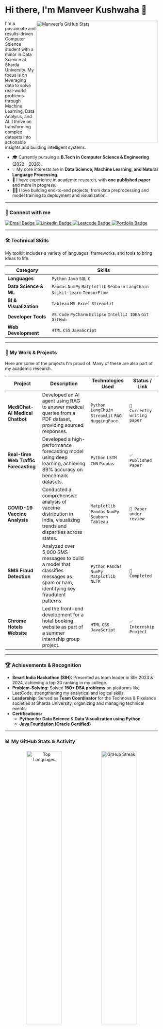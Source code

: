 # Hi there, I'm Manveer Kushwaha 👋

<a href="https://github.com/manveerkushwaha">
  <img align="right" width="400" src="https://github-readme-stats.vercel.app/api?username=manveerkushwaha&show_icons=true&theme=radical&rank_icon=github&count_private=true&hide_border=true" alt="Manveer's GitHub Stats">
</a>

I'm a passionate and results-driven Computer Science student with a minor in Data Science at Sharda University. My focus is on leveraging data to solve real-world problems through Machine Learning, Data Analysis, and AI. I thrive on transforming complex datasets into actionable insights and building intelligent systems.

- 🎓 Currently pursuing a **B.Tech in Computer Science & Engineering** (2022 - 2026).
- 💡 My core interests are in **Data Science, Machine Learning, and Natural Language Processing**.
- 🔬 I have experience in academic research, with **one published paper** and more in progress.
- 👨‍💻 I love building end-to-end projects, from data preprocessing and model training to deployment and visualization.

---

### 🚀 Connect with me

<!-- ✍️ UPDATE THESE HYPERLINKS with your actual profile URLs! -->
<p align="left">
  <a href="mailto:manveerkush@gmail.com" target="_blank">
    <img src="https://img.shields.io/badge/Email-red?logo=gmail&logoColor=white&style=for-the-badge" alt="Email Badge"/>
  </a>
  <a href="https://www.linkedin.com/in/your-linkedin-username" target="_blank">
    <img src="https://img.shields.io/badge/LinkedIn-0077B5?style=for-the-badge&logo=linkedin&logoColor=white" alt="LinkedIn Badge"/>
  </a>
  <a href="https://leetcode.com/your-leetcode-username" target="_blank">
    <img src="https://img.shields.io/badge/LeetCode-FFA116?style=for-the-badge&logo=LeetCode&logoColor=black" alt="Leetcode Badge"/>
  </a>
  <a href="https://your-portfolio-website.com" target="_blank">
    <img src="https://img.shields.io/badge/Portfolio-343434?style=for-the-badge&logo=vercel&logoColor=white" alt="Portfolio Badge"/>
  </a>
</p>

---

### 🛠️ Technical Skills

My toolkit includes a variety of languages, frameworks, and tools to bring ideas to life.

| Category                 | Skills                                                                                                                                                             |
| ------------------------ | ------------------------------------------------------------------------------------------------------------------------------------------------------------------ |
| **Languages**            | `Python` `Java` `SQL` `C`                                                                                                                                          |
| **Data Science & ML**    | `Pandas` `NumPy` `Matplotlib` `Seaborn` `LangChain` `Scikit-learn` `TensorFlow`                                                                                      |
| **BI & Visualization**   | `Tableau` `MS Excel` `Streamlit`                                                                                                                                   |
| **Developer Tools**      | `VS Code` `PyCharm` `Eclipse` `IntelliJ IDEA` `Git` `GitHub`                                                                                                         |
| **Web Development**      | `HTML` `CSS` `JavaScript`                                                                                                                                          |

---

### 🔭 My Work & Projects

Here are some of the projects I'm proud of. Many of these are also part of my academic research.

| Project                                              | Description                                                                                                                                     | Technologies Used                                                    | Status / Link                                                                              |
| ---------------------------------------------------- | ----------------------------------------------------------------------------------------------------------------------------------------------- | -------------------------------------------------------------------- | ------------------------------------------------------------------------------------------ |
| **MediChat-AI Medical Chatbot**                      | Developed an AI agent using RAG to answer medical queries from a PDF dataset, providing sourced responses.                                      | `Python` `LangChain` `Streamlit` `RAG` `HuggingFace`                  | `📝 Currently writing paper`                                                               |
| **Real-time Web Traffic Forecasting**                | Developed a high-performance forecasting model using deep learning, achieving 89% accuracy on benchmark datasets.                                 | `Python` `LSTM` `CNN` `Pandas`                                       | `✅ Published Paper`                                                                       |
| **COVID-19 Vaccine Analysis**                        | Conducted a comprehensive analysis of vaccine distribution in India, visualizing trends and disparities across states.                            | `Matplotlib` `Pandas` `NumPy` `Seaborn` `Tableau`                      | `🔬 Paper under review`                                                                    |
| **SMS Fraud Detection**                              | Analyzed over 5,000 SMS messages to build a model that classifies messages as spam or ham, identifying key fraudulent patterns.                 | `Python` `Pandas` `NumPy` `Matplotlib` `NLTK`                          | `🚀 Completed`                                                                             |
| **Chrome Hotels Website**                            | Led the front-end development for a hotel booking website as part of a summer internship group project.                                         | `HTML` `CSS` `JavaScript`                                            | `✅ Internship Project`                                                                    |

---

### 🏆 Achievements & Recognition

- **Smart India Hackathon (SIH):** Presented as team leader in SIH 2023 & 2024, achieving a top 30 ranking in my college.
- **Problem-Solving:** Solved **150+ DSA problems** on platforms like LeetCode, strengthening my analytical and logical skills.
- **Leadership:** Served as **Team Coordinator** for the Technova & Pixelance societies at Sharda University, organizing and managing technical events.
- **Certifications:**
  - **Python for Data Science** & **Data Visualization using Python**
  - **Java Foundation (Oracle Certified)**

---

### 📊 My GitHub Stats & Activity

<!-- ✍️ UPDATE THIS with your GitHub username! -->
<p align="center">
  <img width="48%" src="https://github-readme-stats.vercel.app/api/top-langs/?username=manveerkushwaha&layout=compact&theme=tokyonight&hide_border=true" alt="Top Languages">
  <img width="48%" src="https://github-readme-streak-stats.herokuapp.com/?user=manveerkushwaha&theme=dark&hide_border=true" alt="GitHub Streak">
</p>

---

<!-- Optional: GitHub Visitor Counter -->
<p align="center">
  <img src="https://komarev.com/ghpvc/?username=manveerkushwaha&label=Profile%20Visitors&color=blueviolet&style=flat-square" alt="Profile Visitors"/>
</p>
```
